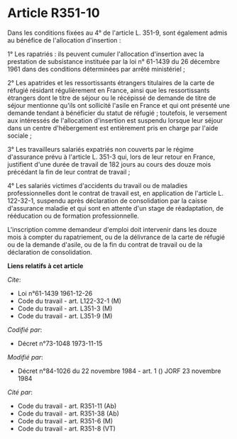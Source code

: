 # Article R351-10

Dans les conditions fixées au 4° de l'article L. 351-9, sont également admis au bénéfice de l'allocation d'insertion :

1° Les rapatriés : ils peuvent cumuler l'allocation d'insertion avec la prestation de subsistance instituée par la loi n°
61-1439 du 26 décembre 1961 dans des conditions déterminées par arrêté ministériel ;

2° Les apatrides et les ressortissants étrangers titulaires de la carte de réfugié résidant régulièrement en France, ainsi
que les ressortissants étrangers dont le titre de séjour ou le récépissé de demande de titre de séjour mentionne qu'ils ont
sollicité l'asile en France et qui ont présenté une demande tendant à bénéficier du statut de réfugié ; toutefois, le
versement aux intéressés de l'allocation d'insertion est suspendu lorsque leur séjour dans un centre d'hébergement est
entièrement pris en charge par l'aide sociale ;

3° Les travailleurs salariés expatriés non couverts par le régime d'assurance prévu à l'article L. 351-3 qui, lors de leur
retour en France, justifient d'une durée de travail de 182 jours au cours des douze mois précédant la fin de leur contrat de
travail ;

4° Les salariés victimes d'accidents du travail ou de maladies professionnelles dont le contrat de travail est, en
application de l'article L. 122-32-1, suspendu après déclaration de consolidation par la caisse d'assurance maladie et qui
sont en attente d'un stage de réadaptation, de rééducation ou de formation professionnelle.

L'inscription comme demandeur d'emploi doit intervenir dans les douze mois à compter du rapatriement, ou de la délivrance de
la carte de réfugié ou de la demande d'asile, ou de la fin du contrat de travail ou de la déclaration de consolidation.

**Liens relatifs à cet article**

_Cite_:

  - Loi n°61-1439 1961-12-26
  - Code du travail - art. L122-32-1 (M)
  - Code du travail - art. L351-3 (M)
  - Code du travail - art. L351-9 (M)

_Codifié par_:

  - Décret n°73-1048 1973-11-15

_Modifié par_:

  - Décret n°84-1026 du 22 novembre 1984 - art. 1 () JORF 23 novembre 1984

_Cité par_:

  - Code du travail - art. R351-11 (Ab)
  - Code du travail - art. R351-38 (Ab)
  - Code du travail - art. R351-6 (M)
  - Code du travail - art. R351-8 (VT)

